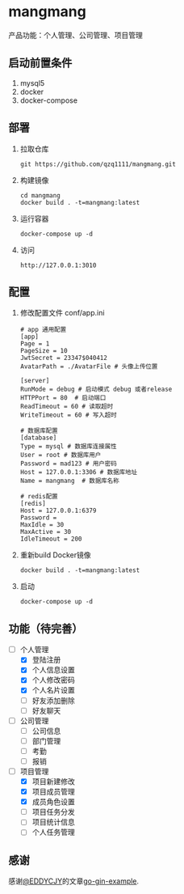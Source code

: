 # mangmang
产品功能：个人管理、公司管理、项目管理


## 启动前置条件
1. mysql5
2. docker
3. docker-compose


## 部署
1. 拉取仓库
    ```
    git https://github.com/qzq1111/mangmang.git
    ```
2. 构建镜像
    ```
    cd mangmang
    docker build . -t=mangmang:latest
    ```
3. 运行容器
    ```
    docker-compose up -d
    ```
4. 访问
    ```
    http://127.0.0.1:3010
    ```
## 配置
1. 修改配置文件 conf/app.ini
    ```
    # app 通用配置
    [app]
    Page = 1
    PageSize = 10
    JwtSecret = 23347$040412 
    AvatarPath = ./AvatarFile # 头像上传位置
    
    [server]
    RunMode = debug # 启动模式 debug 或者release
    HTTPPort = 80  # 启动端口
    ReadTimeout = 60 # 读取超时
    WriteTimeout = 60 # 写入超时
    
    # 数据库配置
    [database]
    Type = mysql # 数据库连接属性
    User = root # 数据库用户
    Password = mad123 # 用户密码
    Host = 127.0.0.1:3306 # 数据库地址
    Name = mangmang  # 数据库名称
    
    # redis配置
    [redis]
    Host = 127.0.0.1:6379
    Password =
    MaxIdle = 30
    MaxActive = 30
    IdleTimeout = 200
    ```
2. 重新build Docker镜像
    ```
    docker build . -t=mangmang:latest
    ```
3. 启动
    ```
    docker-compose up -d
    ```

## 功能（待完善）
- [ ] 个人管理
    - [x] 登陆注册
    - [x] 个人信息设置
    - [x] 个人修改密码
    - [x] 个人名片设置
    - [ ] 好友添加删除
    - [ ] 好友聊天
    
- [ ] 公司管理
    - [ ] 公司信息
    - [ ] 部门管理
    - [ ] 考勤
    - [ ] 报销
    
- [ ] 项目管理
    - [x] 项目新建修改
    - [x] 项目成员管理
    - [x] 成员角色设置
    - [ ] 项目任务分发
    - [ ] 项目统计信息
    - [ ] 个人任务管理
    
## 感谢
感谢[@EDDYCJY](https://github.com/EDDYCJY)的文章[go-gin-example](https://github.com/EDDYCJY/go-gin-example).
